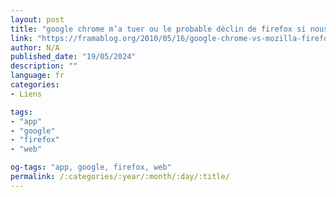```yaml
---
layout: post
title: "google chrome m’a tuer ou le probable déclin de firefox si nous n’y faisons rien"
link: "https://framablog.org/2010/05/16/google-chrome-vs-mozilla-firefox"
author: N/A
published_date: "19/05/2024"
description: ""
language: fr
categories:
- Liens

tags:
- "app"
- "google"
- "firefox"
- "web"

og-tags: "app, google, firefox, web"
permalink: /:categories/:year/:month/:day/:title/
---
```

